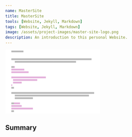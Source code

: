 ```yaml
---
name: MasterSite
title: MasterSite
tools: [Website, Jekyll, Markdown]
tags: [Website, Jekyll, Markdown]
image: /assets/project-images/master-site-logo.png
description: An introduction to this personal Website.
---
```


<img src="/assets/project-images/master-site-logo.png" alt="Exashare" width="300"/>

## Summary
